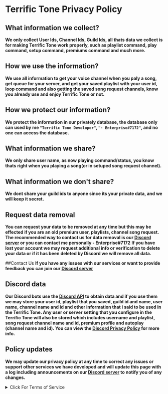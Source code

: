 # Terrific Tone Privacy Policy

## What information we collect?
<b>We only collect User Ids, Channel Ids, Guild Ids, all thats data we collect is for making Terrific Tone work properly, such as playlist command, play command, setup command, premiums command and much more.</b>

## How we use the information?
<b>We use all information to get your voice channel when you paly a song, get queue for your server, and get your saved playlist with your user id, loop command and also getting the saved song request channels, know you already use and enjoy Terrific Tone or not.</b>

## How we protect our information?
<b>We protect the information in our privately database, the database only can used by me `"Terrific Tone Developer"`, `"- Enterprise#7172"`, and no one can access the database.</b>

## What information we share?
<b>We only share user name, as now playing command/status, you know thats right when you playing a song(or in setuped song request channel).</b>

## What information we don't share?
<b>We dont share your guild ids to anyone since its your private data, and we will keep it secret.</b>

## Request data removal
<b>You can request your data to be removed at any time but this may be effected if you are an old premium user, playlists, channel song request.</b>
<b>The recommended way to contact us for data removal is our [Discord server]() or you can contact me personally - Enterprise#7172</b>
<b>If you have lost your account we may request additional info or verification to delete your data or if it has been deleted by Discord we will remove all data.</b>

##Contact Us
<b>If you have any issues with our services or want to provide feedback you can join our [Discord server](https://discord.gg/tghqa6qWVw)</b>

## Discord data
<b>Our Discord bots use the [Discord API](https://discord.com/) to obtain data and if you use them we may store your user id, playlist that you saved, guild id and name, user name, channel name and id and other information that i said to be used in the Terrific Tone.
Any user or server setting that you configure in the Terrific Tone will also be stored which includes username and playlist, song request channel name and id, premium profile and autoplay (channel name and id).
You can view the [Discord Privacy Policy](https://discord.com/privacy) for more info.</b>

## Policy updates
<b>We may update our privacy policy at any time to correct any issues or support other services we have developed and will update this page with a log including announcements on our [Discord server](https://discord.gg/tghqa6qWVw) to notify you of any changes.</b>

<details><summary>Click For Terms of Service</summary>
<p>

## Terrific Tone Terms of Service

- Here is [Terms of Service](https://github.com/Enterprise-ir/Terrific-Tone-TOS/blob/main/Terms%20of%20Service.md)
</p>
</details>

